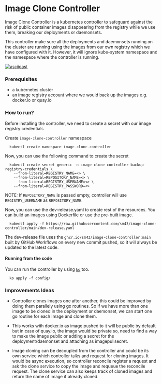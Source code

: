 # Image Clone Controller

Image Clone Controller is a kubernetes controller to safeguard against the risk of public container images disappearing from the registry while
we use them, breaking our deployments or daemonsets.

This controller make sure all the deployments and daemonsets running on the cluster are running using the images from our own registry which we
have configured with it. However, it will ignore kube-system namespace and the namespace where the controller is running.

[![asciicast](https://asciinema.org/a/514122.svg)](https://asciinema.org/a/514122)

### Prerequisites

* a kubernetes cluster
* an image registry account where we would back up the images e.g. docker.io or quay.io

### How to run?

Before installing the controller, we need to create a secret with our image registry credentials

Create `image-clone-controller` namespace
```shell
  kubectl create namespace image-clone-controller
```

Now, you can use the following command to create the secret
```shell
  kubectl create secret generic -n image-clone-controller backup-registry-credentials \
    --from-literal=REGISTRY_NAME=<> \
    --from-literal=REPOSITORY_NAME=<> \
    --from-literal=REGISTRY_USERNAME=<> \
    --from-literal=REGISTRY_PASSWORD=<> 
```
NOTE: If `REPOSITORY_NAME` is passed empty, controller will use `REGISTRY_USERNAME` as `REPOSITORY_NAME`.

Now, you can use the dev-release.yaml to create rest of the resources. You can build an images using Dockerfile or use the
pre-built image.

```shell
  kubectl apply -f https://raw.githubusercontent.com/sm43/image-clone-controller/main/dev-release.yaml
```

The dev-release file uses the `ghcr.io/sm43/image-clone-controller:main` built by GitHub Workflows on every new commit pushed, so
it will always be updated to the latest code.

#### Running from the code

You can run the controller by using [`ko`](https://github.com/google/ko) too.
```shell
  ko apply -f config/
```

### Improvements Ideas

* Controller clones images one after another, this could be improved by doing them parallely using go routines. So if we have more than
one image to be cloned in the deployment or daemonset, we can start one go routine for each image and clone them.

* This works with docker.io as image pushed to it will be public by default but in case of quay.io, the image would be private so, need to find a way
to make the image public or adding a secret for the deployment/daemonset and attaching as imagepullsecret.

* Image cloning can be decoupled from the controller and could be its own service which controller talks and request for cloning images. It would be async 
execution, so controller reconcile register a request and ask the clone service to copy the image and requeue the reconcile request. The clone service can also
keeps track of cloned images and return the name of image if already cloned. 
